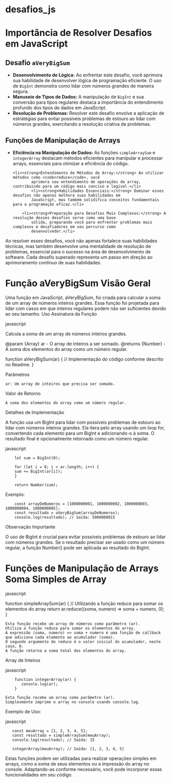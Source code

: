 # desafios_js

<h1>Importância de Resolver Desafios em JavaScript</h1>
 <h2>Desafio <code>aVeryBigSum</code></h2>
<ul>
    <li><strong>Desenvolvimento de Lógica:</strong> Ao enfrentar este desafio, você aprimora sua habilidade de desenvolver
            lógica de programação eficiente. O uso de <code>BigInt</code> demonstra como lidar com números grandes de
            maneira segura.
    </li>    <li><strong>Manuseio de Tipos de Dados:</strong> A manipulação de <code>BigInt</code> e sua conversão para tipos
            regulares destaca a importância do entendimento profundo dos tipos de dados em JavaScript.</li>
    <li><strong>Resolução de Problemas:</strong> Resolver este desafio envolve a aplicação de estratégias para
            evitar possíveis problemas de estouro ao lidar com números grandes, exercitando a resolução criativa de
            problemas.</li>
</ul>
    <h2>Funções de Manipulação de Arrays</h2>
    <ul>
     <li><strong>Eficiência na Manipulação de Dados:</strong> As funções <code>simpleArraySum</code> e
            <code>integerArray</code> destacam métodos eficientes para manipular e processar arrays, essenciais para
            otimizar a eficiência do código.</li>

    <li><strong>Entendimento de Métodos de Array:</strong> Ao utilizar métodos como <code>reduce</code>, você
            aprimora seu entendimento de operações de array, contribuindo para um código mais conciso e legível.</li>
            <li><strong>Habilidades Essenciais:</strong> Dominar esses desafios não apenas melhora suas habilidades em
            JavaScript, mas também solidifica conceitos fundamentais para a programação eficaz.</li>

        <li><strong>Preparação para Desafios Mais Complexos:</strong> A resolução desses desafios serve como uma base
            sólida, preparando você para enfrentar problemas mais complexos e desafiadores em seu percurso como
            desenvolvedor.</li>
</ul>
    <p>Ao resolver esses desafios, você não apenas fortalece suas habilidades técnicas, mas também desenvolve uma
        mentalidade de resolução de problemas, essencial para o sucesso na área de desenvolvimento de software. Cada
        desafio superado representa um passo em direção ao aprimoramento contínuo de suas habilidades.</p>

<h1>Função aVeryBigSum
Visão Geral</h1>

Uma função em JavaScript, aVeryBigSum, foi criada para calcular a soma de um array de números inteiros grandes. Essa função foi projetada para lidar com casos em que inteiros regulares podem não ser suficientes devido ao seu tamanho.
Uso
Assinatura da Função

javascript


Calcula a soma de um array de números inteiros grandes.
 
@param {Array<Number>} ar - O array de inteiros a ser somado.
@returns {Number} - A soma dos elementos do array como um número regular.

function aVeryBigSum(ar) {
    // Implementação do código conforme descrito no Readme.
}

Parâmetros

    ar: Um array de inteiros que precisa ser somado.

Valor de Retorno

    A soma dos elementos do array como um número regular.

Detalhes de Implementação

A função usa um BigInt para lidar com possíveis problemas de estouro ao lidar com números inteiros grandes. Ela itera pelo array usando um loop for, convertendo cada elemento para um BigInt e adicionando-o à soma. O resultado final é opcionalmente retornado como um número regular.

javascript

```
    let sum = BigInt(0);

    for (let i = 0; i < ar.length; i++) {
    sum += BigInt(ar[i]);
    }

    return Number(sum);
```

Exemplo:


```
    const arrayDeNumeros = [1000000001, 1000000002, 1000000003, 1000000004, 1000000005];
    const resultado = aVeryBigSum(arrayDeNumeros);
    console.log(resultado); // Saída: 5000000015
```

Observação Importante

O uso de BigInt é crucial para evitar possíveis problemas de estouro ao lidar com números grandes. Se o resultado precisar ser usado como um número regular, a função Number() pode ser aplicada ao resultado do BigInt.

<h1>Funções de Manipulação de Arrays
Soma Simples de Array</h1>

javascript

function simpleArraySum(ar) {
    // Utilizando a função reduce para somar os elementos do array
    return ar.reduce((soma, numero) => soma + numero, 0);
}

    Esta função recebe um array de números como parâmetro (ar).
    Utiliza a função reduce para somar os elementos do array.
    A expressão (soma, numero) => soma + numero é uma função de callback que adiciona cada elemento ao acumulador (soma).
    O segundo argumento do reduce é o valor inicial do acumulador, neste caso, 0.
    A função retorna a soma total dos elementos do array.

Array de Inteiros

javascript
```
    function integerArray(ar) {
       console.log(ar);
    }
```

    Esta função recebe um array como parâmetro (ar).
    Simplesmente imprime o array no console usando console.log.


Exemplo de Uso:

javascript

```
   const meuArray = [1, 2, 3, 4, 5];
   const resultado = simpleArraySum(meuArray);
   console.log(resultado); // Saída: 15

   integerArray(meuArray); // Saída: [1, 2, 3, 4, 5]
```


Estas funções podem ser utilizadas para realizar operações simples em arrays, como a soma de seus elementos ou a impressão do array no console. Adaptando-as conforme necessário, você pode incorporar essas funcionalidades em seu código.
